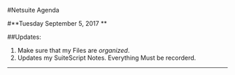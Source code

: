 #Netsuite Agenda

#**Tuesday September 5, 2017 **

##Updates: 

1. Make sure that my Files are *organized*.
2. Updates my SuiteScript Notes. Everything Must be recorderd.

----------------------------------

